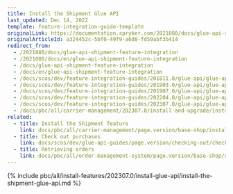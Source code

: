 ```yaml
---
title: Install the Shipment Glue API
last_updated: Dec 14, 2022
template: feature-integration-guide-template
originalLink: https://documentation.spryker.com/2021080/docs/glue-api-shipment-feature-integration
originalArticleId: a324452c-5bf0-49f9-a6d8-fd59abf3b414
redirect_from:
  - /2021080/docs/glue-api-shipment-feature-integration
  - /2021080/docs/en/glue-api-shipment-feature-integration
  - /docs/glue-api-shipment-feature-integration
  - /docs/en/glue-api-shipment-feature-integration
  - /docs/scos/dev/feature-integration-guides/201811.0/glue-api/glue-api-shipment-feature-integration.html
  - /docs/scos/dev/feature-integration-guides/201903.0/glue-api/glue-api-shipment-feature-integration.html
  - /docs/scos/dev/feature-integration-guides/201907.0/glue-api/glue-api-shipment-feature-integration.html
  - /docs/scos/dev/feature-integration-guides/202204.0/glue-api/glue-api-shipment-feature-integration.html
  - /docs/scos/dev/feature-integration-guides/202307.0/glue-api/glue-api-shipment-feature-integration.html  
  - /docs/pbc/all/carrier-management/202307.0/install-and-upgrade/install-glue-api/install-the-shipment-glue-api.html
related:
  - title: Install the Shipment feature
    link: docs/pbc/all/carrier-management/page.version/base-shop/install-and-upgrade/install-features/install-the-shipment-feature.html
  - title: Check out purchases
    link: docs/scos/dev/glue-api-guides/page.version/checking-out/checking-out-purchases.html
  - title: Retrieving orders
    link: docs/pbc/all/order-management-system/page.version/base-shop/glue-api-retrieve-orders.html
---
```


{% include pbc/all/install-features/202307.0/install-glue-api/install-the-shipment-glue-api.md %} <!-- To edit, see /_includes/pbc/all/install-features/202307.0/install-glue-api/install-the-shipment-glue-api.md -->
